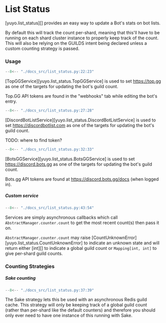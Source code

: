 # List Status

[yuyo.list_status][] provides an easy way to update a Bot's stats on bot lists.

By default this will track the count per-shard, meaning that this'll have to be
running on each shard cluster instance to properly keep track of the count.
This will also be relying on the GUILDS intent being declared unless a custom
counting strategy is passed.

### Usage

```py
--8<-- "./docs_src/list_status.py:22:23"
```

[TopGGService][yuyo.list_status.TopGGService] is used to set <https://top.gg>
as one of the targets for updating the bot's guild count.

Top.GG API tokens are found in the "webhooks" tab while editing the bot's entry.

```py
--8<-- "./docs_src/list_status.py:27:28"
```

[DiscordBotListService][yuyo.list_status.DiscordBotListService] is used to set
<https://discordbotlist.com> as one of the targets for updating the bot's guild
count.

TODO: where to find token?

```py
--8<-- "./docs_src/list_status.py:32:33"
```

[BotsGGService][yuyo.list_status.BotsGGService] is used to set
<https://discord.bots.gg> as one of the targets for updating the bot's guild
count.

Bots.gg API tokens are found at <https://discord.bots.gg/docs> (when logged in).

##### Custom service

```py
--8<-- "./docs_src/list_status.py:43:54"
```

Services are simply asynchronous callbacks which call
`AbstractManager.counter.count` to get the most recent count(s) then pass it on.

`AbstractManager.counter.count` may raise [CountUnknownError][yuyo.list_status.CountUnknownError]
to indicate an unknown state and will return either [int][] to indicate a
global guild count or `Mapping[int, int]` to give per-shard guild counts.

### Counting Strategies

##### Sake counting

```py
--8<-- "./docs_src/list_status.py:37:39"
```

The Sake strategy lets this be used with an asynchronous Redis guild cache.
This strategy will only be keeping track of a global guild count (rather than
per-shard like the default counters) and therefore you should only ever need to
have one instance of this running with Sake.
